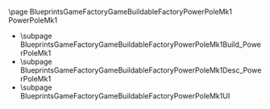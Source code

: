 \page BlueprintsGameFactoryGameBuildableFactoryPowerPoleMk1 PowerPoleMk1
- \subpage BlueprintsGameFactoryGameBuildableFactoryPowerPoleMk1Build_PowerPoleMk1
- \subpage BlueprintsGameFactoryGameBuildableFactoryPowerPoleMk1Desc_PowerPoleMk1
- \subpage BlueprintsGameFactoryGameBuildableFactoryPowerPoleMk1UI
